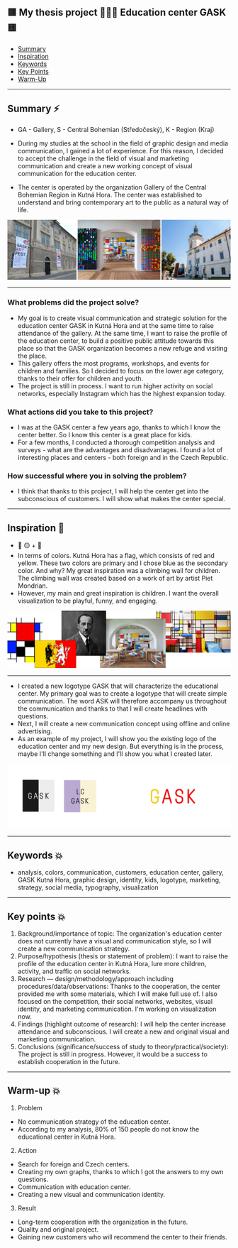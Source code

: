 ## 🟥 My thesis project 💁🏼‍♀️ Education center GASK 🟨

- [Summary](#summary)
- [Inspiration](#inspiration)
- [Keywords](#keywords)
- [Key Points](#key-points)
- [Warm-Up](#warm-up)

---

## Summary ⚡️
- GA - Gallery, S - Central Bohemian (Středočeský), K - Region (Kraj)
- During my studies at the school in the field of graphic design and media communication, I gained a lot of experience. For this reason, I decided to accept the challenge in the field of visual and marketing communication and create a new working concept of visual communication for the education center. 

- The center is operated by the organization Gallery of the Central Bohemian Region in Kutná Hora. The center was established to understand and bring contemporary art to the public as a natural way of life. 

![image](gask.jpg)

---

### What problems did the project solve?
- My goal is to create visual communication and strategic solution for the education center GASK in Kutná Hora and at the same time to raise attendance of the gallery. At the same time, I want to raise the profile of the education center, to build a positive public attitude towards this place so that the GASK organization becomes a new refuge and visiting the place.
- This gallery offers the most programs, workshops, and events for children and families. So I decided to focus on the lower age category, thanks to their offer for children and youth.
- The project is still in process. I want to run higher activity on social networks, especially Instagram which has the highest expansion today.

### What actions did you take to this project?
- I was at the GASK center a few years ago, thanks to which I know the center better. So I know this center is a great place for kids.
- For a few months, I conducted a thorough competition analysis and surveys - what are the advantages and disadvantages. I found a lot of interesting places and centers - both foreign and in the Czech Republic. 

### How successful where you in solving the problem?
- I think that thanks to this project, I will help the center get into the subconscious of customers. I will show what makes the center special.

---

## Inspiration 💫 
- 🔴 🟡 + 🔵
- In terms of colors. Kutná Hora has a flag, which consists of red and yellow. These two colors are primary and I chose blue as the secondary color. And why? My great inspiration was a climbing wall for children. The climbing wall was created based on a work of art by artist Piet Mondrian. 
- However, my main and great inspiration is children. I want the overall visualization to be playful, funny, and engaging.

![image](gask1.jpg)

---

- I created a new logotype GASK that will characterize the educational center. My primary goal was to create a logotype that will create simple communication. The word ASK will therefore accompany us throughout the communication and thanks to that I will create headlines with questions.
- Next, I will create a new communication concept using offline and online advertising.
- As an example of my project, I will show you the existing logo of the education center and my new design. But everything is in the process, maybe I'll change something and I'll show you what I created later.

![image](logo1.jpg)

---
## Keywords 💥
- analysis, colors, communication, customers, education center, gallery, GASK Kutná Hora, graphic design, identity, kids, logotype, marketing, strategy, social media, typography, visualization

---

## Key points 💥
1. Background/importance of topic: The organization's education center does not currently have a visual and communication style, so I will create a new communication strategy.
2. Purpose/hypothesis (thesis or statement of problem): I want to raise the profile of the education center in Kutná Hora, lure more children, activity, and traffic on social networks.
3. Research — design/methodology/approach including procedures/data/observations: Thanks to the cooperation, the center provided me with some materials, which I will make full use of. I also focused on the competition, their social networks, websites, visual identity, and marketing communication. I'm working on visualization now.
4. Findings (highlight outcome of research): I will help the center increase attendance and subconscious. I will create a new and original visual and marketing communication.
5. Conclusions (significance/success of study to theory/practical/society): The project is still in progress. However, it would be a success to establish cooperation in the future.

---

## Warm-up 💥
1. Problem
- No communication strategy of the education center.
- According to my analysis, 80% of 150 people do not know the educational center in Kutná Hora.

2. Action
- Search for foreign and Czech centers.
- Creating my own graphs, thanks to which I got the answers to my own questions.
- Communication with education center.
- Creating a new visual and communication identity.

3. Result
- Long-term cooperation with the organization in the future.
- Quality and original project.
- Gaining new customers who will recommend the center to their friends.



